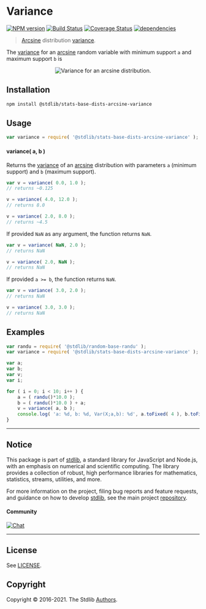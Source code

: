 <!--

@license Apache-2.0

Copyright (c) 2018 The Stdlib Authors.

Licensed under the Apache License, Version 2.0 (the "License");
you may not use this file except in compliance with the License.
You may obtain a copy of the License at

   http://www.apache.org/licenses/LICENSE-2.0

Unless required by applicable law or agreed to in writing, software
distributed under the License is distributed on an "AS IS" BASIS,
WITHOUT WARRANTIES OR CONDITIONS OF ANY KIND, either express or implied.
See the License for the specific language governing permissions and
limitations under the License.

-->

# Variance

[![NPM version][npm-image]][npm-url] [![Build Status][test-image]][test-url] [![Coverage Status][coverage-image]][coverage-url] [![dependencies][dependencies-image]][dependencies-url]

> [Arcsine][arcsine-distribution] distribution [variance][variance].

<!-- Section to include introductory text. Make sure to keep an empty line after the intro `section` element and another before the `/section` close. -->

<section class="intro">

The [variance][variance] for an [arcsine][arcsine-distribution] random variable with minimum support `a` and maximum support `b` is

<!-- <equation class="equation" label="eq:arcsine_variance" align="center" raw="\operatorname{Var}\left( X \right) = {\tfrac {1}{8}}(b-a)^{2}" alt="Variance for an arcsine distribution."> -->

<div class="equation" align="center" data-raw-text="\operatorname{Var}\left( X \right) = {\tfrac {1}{8}}(b-a)^{2}" data-equation="eq:arcsine_variance">
    <img src="https://cdn.rawgit.com/stdlib-js/stdlib/7e0a95722efd9c771b129597380c63dc6715508b/lib/node_modules/@stdlib/stats/base/dists/arcsine/variance/docs/img/equation_arcsine_variance.svg" alt="Variance for an arcsine distribution.">
    <br>
</div>

<!-- </equation> -->

</section>

<!-- /.intro -->

<!-- Package usage documentation. -->

<section class="installation">

## Installation

```bash
npm install @stdlib/stats-base-dists-arcsine-variance
```

</section>

<section class="usage">

## Usage

```javascript
var variance = require( '@stdlib/stats-base-dists-arcsine-variance' );
```

#### variance( a, b )

Returns the [variance][variance] of an [arcsine][arcsine-distribution] distribution with parameters `a` (minimum support) and `b` (maximum support).

```javascript
var v = variance( 0.0, 1.0 );
// returns ~0.125

v = variance( 4.0, 12.0 );
// returns 8.0

v = variance( 2.0, 8.0 );
// returns ~4.5
```

If provided `NaN` as any argument, the function returns `NaN`.

```javascript
var v = variance( NaN, 2.0 );
// returns NaN

v = variance( 2.0, NaN );
// returns NaN
```

If provided `a >= b`, the function returns `NaN`.

```javascript
var v = variance( 3.0, 2.0 );
// returns NaN

v = variance( 3.0, 3.0 );
// returns NaN
```

</section>

<!-- /.usage -->

<!-- Package usage notes. Make sure to keep an empty line after the `section` element and another before the `/section` close. -->

<section class="notes">

</section>

<!-- /.notes -->

<!-- Package usage examples. -->

<section class="examples">

## Examples

<!-- eslint no-undef: "error" -->

```javascript
var randu = require( '@stdlib/random-base-randu' );
var variance = require( '@stdlib/stats-base-dists-arcsine-variance' );

var a;
var b;
var v;
var i;

for ( i = 0; i < 10; i++ ) {
    a = ( randu()*10.0 );
    b = ( randu()*10.0 ) + a;
    v = variance( a, b );
    console.log( 'a: %d, b: %d, Var(X;a,b): %d', a.toFixed( 4 ), b.toFixed( 4 ), v.toFixed( 4 ) );
}
```

</section>

<!-- /.examples -->

<!-- Section to include cited references. If references are included, add a horizontal rule *before* the section. Make sure to keep an empty line after the `section` element and another before the `/section` close. -->

<section class="references">

</section>

<!-- /.references -->

<!-- Section for all links. Make sure to keep an empty line after the `section` element and another before the `/section` close. -->


<section class="main-repo" >

* * *

## Notice

This package is part of [stdlib][stdlib], a standard library for JavaScript and Node.js, with an emphasis on numerical and scientific computing. The library provides a collection of robust, high performance libraries for mathematics, statistics, streams, utilities, and more.

For more information on the project, filing bug reports and feature requests, and guidance on how to develop [stdlib][stdlib], see the main project [repository][stdlib].

#### Community

[![Chat][chat-image]][chat-url]

---

## License

See [LICENSE][stdlib-license].


## Copyright

Copyright &copy; 2016-2021. The Stdlib [Authors][stdlib-authors].

</section>

<!-- /.stdlib -->

<!-- Section for all links. Make sure to keep an empty line after the `section` element and another before the `/section` close. -->

<section class="links">

[npm-image]: http://img.shields.io/npm/v/@stdlib/stats-base-dists-arcsine-variance.svg
[npm-url]: https://npmjs.org/package/@stdlib/stats-base-dists-arcsine-variance

[test-image]: https://github.com/stdlib-js/stats-base-dists-arcsine-variance/actions/workflows/test.yml/badge.svg
[test-url]: https://github.com/stdlib-js/stats-base-dists-arcsine-variance/actions/workflows/test.yml

[coverage-image]: https://img.shields.io/codecov/c/github/stdlib-js/stats-base-dists-arcsine-variance/main.svg
[coverage-url]: https://codecov.io/github/stdlib-js/stats-base-dists-arcsine-variance?branch=main

[dependencies-image]: https://img.shields.io/david/stdlib-js/stats-base-dists-arcsine-variance.svg
[dependencies-url]: https://david-dm.org/stdlib-js/stats-base-dists-arcsine-variance/main

[chat-image]: https://img.shields.io/gitter/room/stdlib-js/stdlib.svg
[chat-url]: https://gitter.im/stdlib-js/stdlib/

[stdlib]: https://github.com/stdlib-js/stdlib

[stdlib-authors]: https://github.com/stdlib-js/stdlib/graphs/contributors

[stdlib-license]: https://raw.githubusercontent.com/stdlib-js/stats-base-dists-arcsine-variance/main/LICENSE

[arcsine-distribution]: https://en.wikipedia.org/wiki/Arcsine_distribution

[variance]: https://en.wikipedia.org/wiki/Variance

</section>

<!-- /.links -->

